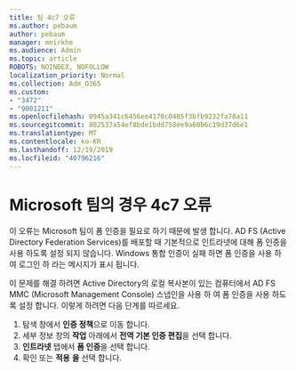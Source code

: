 ```yaml
---
title: 팀 4c7 오류
ms.author: pebaum
author: pebaum
manager: mnirkhe
ms.audience: Admin
ms.topic: article
ROBOTS: NOINDEX, NOFOLLOW
localization_priority: Normal
ms.collection: Adm_O365
ms.custom:
- "3472"
- "9001211"
ms.openlocfilehash: 0945a341c6456ee4178c0485f3bfb9232fa78a11
ms.sourcegitcommit: 802537a54ef8bde1bdd758ee9a60b6c19d37d6e1
ms.translationtype: MT
ms.contentlocale: ko-KR
ms.lasthandoff: 12/19/2019
ms.locfileid: "40796216"
---
```

# <a name="4c7-error-in-microsoft-teams"></a>Microsoft 팀의 경우 4c7 오류

이 오류는 Microsoft 팀이 폼 인증을 필요로 하기 때문에 발생 합니다. AD FS (Active Directory Federation Services)를 배포할 때 기본적으로 인트라넷에 대해 폼 인증을 사용 하도록 설정 되지 않습니다. Windows 통합 인증이 실패 하면 폼 인증을 사용 하 여 로그인 하 라는 메시지가 표시 됩니다.

이 문제를 해결 하려면 Active Directory의 로컬 복사본이 있는 컴퓨터에서 AD FS MMC (Microsoft Management Console) 스냅인을 사용 하 여 폼 인증을 사용 하도록 설정 합니다. 이렇게 하려면 다음 단계를 따르세요. 

1. 탐색 창에서 **인증 정책**으로 이동 합니다.
2. 세부 정보 창의 **작업** 아래에서 **전역 기본 인증 편집**을 선택 합니다.
3. **인트라넷** 탭에서 **폼 인증**을 선택 합니다.
4. 확인 또는 **적용** **을** 선택 합니다.